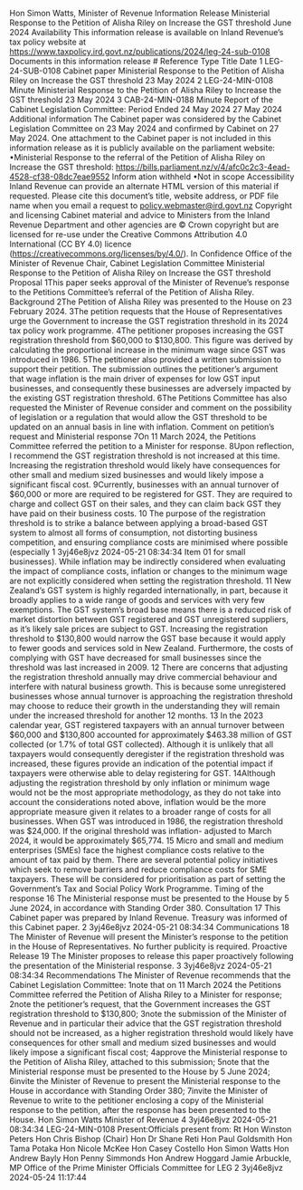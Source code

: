 Hon Simon Watts, Minister of Revenue Information Release Ministerial Response to the Petition of Alisha Riley on Increase the GST threshold June 2024 Availability This information release is available on Inland Revenue’s tax policy website at https://www.taxpolicy.ird.govt.nz/publications/2024/leg-24-sub-0108 Documents in this information release # Reference Type Title Date 1 LEG-24-SUB-0108 Cabinet paper Ministerial Response to the Petition of Alisha Riley on Increase the GST threshold 23 May 2024 2 LEG-24-MIN-0108 Minute Ministerial Response to the Petition of Alisha Riley to Increase the GST threshold 23 May 2024 3 CAB-24-MIN-0188 Minute Report of the Cabinet Legislation Committee: Period Ended 24 May 2024 27 May 2024 Additional information The Cabinet paper was considered by the Cabinet Legislation Committee on 23 May 2024 and confirmed by Cabinet on 27 May 2024. One attachment to the Cabinet paper is not included in this information release as it is publicly available on the parliament website: •Ministerial Response to the referral of the Petition of Alisha Riley on Increase the GST threshold: https://bills.parliament.nz/v/4/afc0c2c3-4ead-4528-cf38-08dc7eae9552 Inform ation withheld •Not in scope Accessibility Inland Revenue can provide an alternate HTML version of this material if requested. Please cite this document’s title, website address, or PDF file name when you email a request to policy.webmaster@ird.govt.nz Copyright and licensing Cabinet material and advice to Ministers from the Inland Revenue Department and other agencies are © Crown copyright but are licensed for re-use under the Creative Commons Attribution 4.0 International (CC BY 4.0) licence (https://creativecommons.org/licenses/by/4.0/). In Confidence Office of the Minister of Revenue Chair, Cabinet Legislation Committee Ministerial Response to the Petition of Alisha Riley on Increase the GST threshold Proposal 1This paper seeks approval of the Minister of Revenue’s response to the Petitions Committee’s referral of the Petition of Alisha Riley. Background 2The Petition of Alisha Riley was presented to the House on 23 February 2024. 3The petition requests that the House of Representatives urge the Government to increase the GST registration threshold in its 2024 tax policy work programme. 4The petitioner proposes increasing the GST registration threshold from $60,000 to $130,800. This figure was derived by calculating the proportional increase in the minimum wage since GST was introduced in 1986. 5The petitioner also provided a written submission to support their petition. The submission outlines the petitioner’s argument that wage inflation is the main driver of expenses for low GST input businesses, and consequently these businesses are adversely impacted by the existing GST registration threshold. 6The Petitions Committee has also requested the Minister of Revenue consider and comment on the possibility of legislation or a regulation that would allow the GST threshold to be updated on an annual basis in line with inflation. Comment on petition’s request and Ministerial response 7On 11 March 2024, the Petitions Committee referred the petition to a Minister for response. 8Upon reflection, I recommend the GST registration threshold is not increased at this time. Increasing the registration threshold would likely have consequences for other small and medium sized businesses and would likely impose a significant fiscal cost. 9Currently, businesses with an annual turnover of $60,000 or more are required to be registered for GST. They are required to charge and collect GST on their sales, and they can claim back GST they have paid on their business costs. 10 The purpose of the registration threshold is to strike a balance between applying a broad-based GST system to almost all forms of consumption, not distorting business competition, and ensuring compliance costs are minimised where possible (especially 1 3yj46e8jvz 2024-05-21 08:34:34 Item 01 for small businesses). While inflation may be indirectly considered when evaluating the impact of compliance costs, inflation or changes to the minimum wage are not explicitly considered when setting the registration threshold. 11 New Zealand’s GST system is highly regarded internationally, in part, because it broadly applies to a wide range of goods and services with very few exemptions. The GST system’s broad base means there is a reduced risk of market distortion between GST registered and GST unregistered suppliers, as it’s likely sale prices are subject to GST. Increasing the registration threshold to $130,800 would narrow the GST base because it would apply to fewer goods and services sold in New Zealand. Furthermore, the costs of complying with GST have decreased for small businesses since the threshold was last increased in 2009. 12 There are concerns that adjusting the registration threshold annually may drive commercial behaviour and interfere with natural business growth. This is because some unregistered businesses whose annual turnover is approaching the registration threshold may choose to reduce their growth in the understanding they will remain under the increased threshold for another 12 months. 13 In the 2023 calendar year, GST registered taxpayers with an annual turnover between $60,000 and $130,800 accounted for approximately $463.38 million of GST collected (or 1.7% of total GST collected). Although it is unlikely that all taxpayers would consequently deregister if the registration threshold was increased, these figures provide an indication of the potential impact if taxpayers were otherwise able to delay registering for GST. 14Although adjusting the registration threshold by only inflation or minimum wage would not be the most appropriate methodology, as they do not take into account the considerations noted above, inflation would be the more appropriate measure given it relates to a broader range of costs for all businesses. When GST was introduced in 1986, the registration threshold was $24,000. If the original threshold was inflation- adjusted to March 2024, it would be approximately $65,774. 15 Micro and small and medium enterprises (SMEs) face the highest compliance costs relative to the amount of tax paid by them. There are several potential policy initiatives which seek to remove barriers and reduce compliance costs for SME taxpayers. These will be considered for prioritisation as part of setting the Government’s Tax and Social Policy Work Programme. Timing of the response 16 The Ministerial response must be presented to the House by 5 June 2024, in accordance with Standing Order 380. Consultation 17 This Cabinet paper was prepared by Inland Revenue. Treasury was informed of this Cabinet paper. 2 3yj46e8jvz 2024-05-21 08:34:34 Communications 18 The Minister of Revenue will present the Minister’s response to the petition in the House of Representatives. No further publicity is required. Proactive Release 19 The Minister proposes to release this paper proactively following the presentation of the Ministerial response. 3 3yj46e8jvz 2024-05-21 08:34:34 Recommendations The Minister of Revenue recommends that the Cabinet Legislation Committee: 1note that on 11 March 2024 the Petitions Committee referred the Petition of Alisha Riley to a Minister for response; 2note the petitioner’s request, that the Government increases the GST registration threshold to $130,800; 3note the submission of the Minister of Revenue and in particular their advice that the GST registration threshold should not be increased, as a higher registration threshold would likely have consequences for other small and medium sized businesses and would likely impose a significant fiscal cost; 4approve the Ministerial response to the Petition of Alisha Riley, attached to this submission; 5note that the Ministerial response must be presented to the House by 5 June 2024; 6invite the Minister of Revenue to present the Ministerial response to the House in accordance with Standing Order 380; 7invite the Minister of Revenue to write to the petitioner enclosing a copy of the Ministerial response to the petition, after the response has been presented to the House. Hon Simon Watts Minister of Revenue 4 3yj46e8jvz 2024-05-21 08:34:34 LEG-24-MIN-0108 Present:Officials present from: Rt Hon Winston Peters Hon Chris Bishop (Chair) Hon Dr Shane Reti Hon Paul Goldsmith Hon Tama Potaka Hon Nicole McKee Hon Casey Costello Hon Simon Watts Hon Andrew Bayly Hon Penny Simmonds Hon Andrew Hoggard Jamie Arbuckle, MP Office of the Prime Minister Officials Committee for LEG 2 3yj46e8jvz 2024-05-24 11:17:44